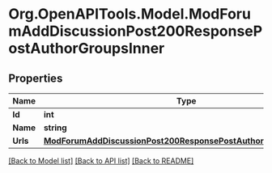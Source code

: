 # Org.OpenAPITools.Model.ModForumAddDiscussionPost200ResponsePostAuthorGroupsInner

## Properties

Name | Type | Description | Notes
------------ | ------------- | ------------- | -------------
**Id** | **int** | id | [optional] 
**Name** | **string** | name | [optional] 
**Urls** | [**ModForumAddDiscussionPost200ResponsePostAuthorGroupsInnerUrls**](ModForumAddDiscussionPost200ResponsePostAuthorGroupsInnerUrls.md) |  | [optional] 

[[Back to Model list]](../README.md#documentation-for-models) [[Back to API list]](../README.md#documentation-for-api-endpoints) [[Back to README]](../README.md)

